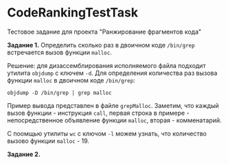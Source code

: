 # CodeRankingTestTask
Тестовое задание для проекта "Ранжирование фрагментов кода"

**Задание 1.**
Определить сколько раз в двоичном коде `/bin/grep` встречается вызов функции `malloc`.

Решение: для дизассемблирования исполняемого файла подходит утилита `objdump` с ключем `-d`.
Для определения количества раз вызова функции `malloc` в двоичном коде `/bin/grep`: 

`objdump -D /bin/grep | grep malloc`

Пример вывода представлен в файле `grepMalloc`.
Заметим, что каждый вызов функции - инструкция `call`, первая строка в примере - непосредственное объявление функции `malloc`, вторая - комменатарий.

С поомщью утилиты `wc` с ключом `-l` можем узнать, что количество вызово функции `malloc` - 19.

**Задание 2.**
